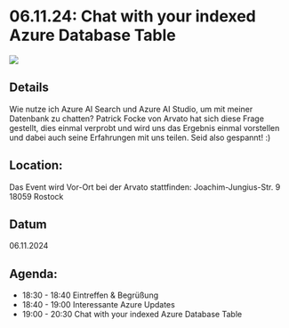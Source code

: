 # 06.11.24: Chat with your indexed Azure Database Table
![](/img/2024-11-06.avif)

## Details
Wie nutze ich Azure AI Search und Azure AI Studio, um mit meiner Datenbank zu chatten? Patrick Focke von Arvato hat sich diese Frage gestellt, dies einmal verprobt und wird uns das Ergebnis einmal vorstellen und dabei auch seine Erfahrungen mit uns teilen.
Seid also gespannt! :)

## Location:
Das Event wird Vor-Ort bei der Arvato stattfinden:
Joachim-Jungius-Str. 9
18059 Rostock

## Datum
06.11.2024

## Agenda:
* 18:30 - 18:40 Eintreffen & Begrüßung
* 18:40 - 19:00 Interessante Azure Updates
* 19:00 - 20:30 Chat with your indexed Azure Database Table
